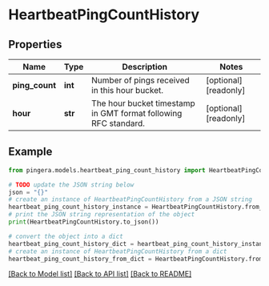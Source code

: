 # HeartbeatPingCountHistory


## Properties

Name | Type | Description | Notes
------------ | ------------- | ------------- | -------------
**ping_count** | **int** | Number of pings received in this hour bucket. | [optional] [readonly] 
**hour** | **str** | The hour bucket timestamp in GMT format following RFC standard. | [optional] [readonly] 

## Example

```python
from pingera.models.heartbeat_ping_count_history import HeartbeatPingCountHistory

# TODO update the JSON string below
json = "{}"
# create an instance of HeartbeatPingCountHistory from a JSON string
heartbeat_ping_count_history_instance = HeartbeatPingCountHistory.from_json(json)
# print the JSON string representation of the object
print(HeartbeatPingCountHistory.to_json())

# convert the object into a dict
heartbeat_ping_count_history_dict = heartbeat_ping_count_history_instance.to_dict()
# create an instance of HeartbeatPingCountHistory from a dict
heartbeat_ping_count_history_from_dict = HeartbeatPingCountHistory.from_dict(heartbeat_ping_count_history_dict)
```
[[Back to Model list]](../README.md#documentation-for-models) [[Back to API list]](../README.md#documentation-for-api-endpoints) [[Back to README]](../README.md)


